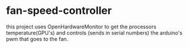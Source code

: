# fan-speed-controller
this project uses OpenHardwareMonitor to get the processors temperature(GPU's) and controls (sends in serial numbers) the arduino's pwm that goes to the fan.
